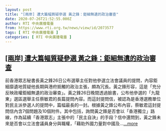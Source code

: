 ```yaml
---
layout: post
title: "[兩岸] 遭大篇幅質疑參選 黃之鋒：鉅細無遺的政治審查"
date: 2020-07-26T21:52:55.000Z
author: RTI 中央廣播電臺
from: https://www.rti.org.tw/news/view/id/2073577
tags: [ RTI 中央廣播電臺 ]
categories: [ RTI 中央廣播電臺 ]
---
```

<!--1595800375000-->
[[兩岸] 遭大篇幅質疑參選 黃之鋒：鉅細無遺的政治審查](https://www.rti.org.tw/news/view/id/2073577)
------

<div>
前香港眾志秘書長黃之鋒26日公布選舉主任對他參選立法會議員的提問，內容鉅細靡遺地質疑他長期與港府抵觸的政治主張，頗為冗長。黃之鋒形容，這是「充分反映政權鉅細無遺的政治審查」。黃之鋒26日晚間透過臉書，公布他參選的「九龍東」選區選舉主任蔡敏君的長篇提問內容。而這封提問信，被認為是香港選務單位對民主派參選人的提問中，篇幅最長的一封。根據黃之鋒公布內容，蔡敏君這封提問信內含7個問題及10個附件。其中包括，詢問黃之鋒是否會以「香港獨立」路線，作為延續「香港眾志」主張中的「民主自決」的手段？信中還問到，黃之鋒未來是否會以立法會議員身分與職權，「藉助外國力量對中國及...<a target="_blank" href="https://www.rti.org.tw/news/view/id/2073577">...more</a>
</div>
